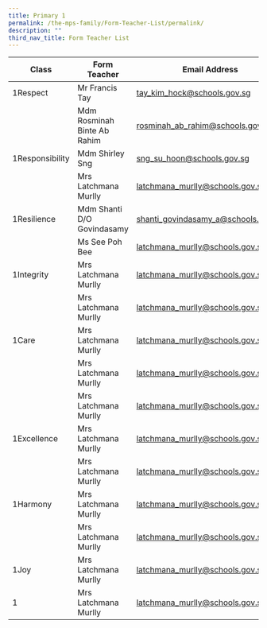 ```yaml
---
title: Primary 1
permalink: /the-mps-family/Form-Teacher-List/permalink/
description: ""
third_nav_title: Form Teacher List
---
```

| Class | Form Teacher | Email Address |
| -------- | -------- | -------- |
| 1Respect     | Mr Francis Tay     | tay_kim_hock@schools.gov.sg    |
|      | Mdm Rosminah Binte Ab Rahim     | rosminah_ab_rahim@schools.gov.sg    |
| 1Responsibility     | Mdm Shirley Sng     | sng_su_hoon@schools.gov.sg     |
|      | Mrs Latchmana Murlly     | latchmana_murlly@schools.gov.sg     |
|  1Resilience    | Mdm Shanti D/O Govindasamy     | shanti_govindasamy_a@schools.gov.sg     |
|      | Ms See Poh Bee    | latchmana_murlly@schools.gov.sg     |
| 1Integrity      | Mrs Latchmana Murlly     | latchmana_murlly@schools.gov.sg     |
|     | Mrs Latchmana Murlly     | latchmana_murlly@schools.gov.sg     |
|  1Care    | Mrs Latchmana Murlly     | latchmana_murlly@schools.gov.sg     |
|      | Mrs Latchmana Murlly     | latchmana_murlly@schools.gov.sg     |
|      | Mrs Latchmana Murlly     | latchmana_murlly@schools.gov.sg     |
|  1Excellence    | Mrs Latchmana Murlly     | latchmana_murlly@schools.gov.sg     |
|     | Mrs Latchmana Murlly     | latchmana_murlly@schools.gov.sg     |
|  1Harmony    | Mrs Latchmana Murlly     | latchmana_murlly@schools.gov.sg     |
|     | Mrs Latchmana Murlly     | latchmana_murlly@schools.gov.sg     |
|  1Joy   | Mrs Latchmana Murlly     | latchmana_murlly@schools.gov.sg     |
|  1    | Mrs Latchmana Murlly     | latchmana_murlly@schools.gov.sg     |
